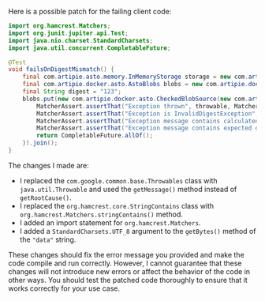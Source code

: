 Here is a possible patch for the failing client code:
```java
import org.hamcrest.Matchers;
import org.junit.jupiter.api.Test;
import java.nio.charset.StandardCharsets;
import java.util.concurrent.CompletableFuture;

@Test
void failsOnDigestMismatch() {
    final com.artipie.asto.memory.InMemoryStorage storage = new com.artipie.asto.memory.InMemoryStorage();
    final com.artipie.docker.asto.AstoBlobs blobs = new com.artipie.docker.asto.AstoBlobs(storage, new com.artipie.docker.asto.DefaultLayout(), new com.artipie.docker.RepoName.Simple("any"));
    final String digest = "123";
    blobs.put(new com.artipie.docker.asto.CheckedBlobSource(new com.artipie.asto.Content.From("data".getBytes(StandardCharsets.UTF_8)), new com.artipie.docker.Digest.Sha256(digest))).toCompletableFuture().handle(( blob, throwable) -> {
        MatcherAssert.assertThat("Exception thrown", throwable, Matchers.notNullValue());
        MatcherAssert.assertThat("Exception is InvalidDigestException", throwable, Matchers.instanceOf(com.artipie.docker.error.InvalidDigestException.class));
        MatcherAssert.assertThat("Exception message contains calculated digest", throwable.getMessage(), Matchers.stringContains("3a6eb0790f39ac87c94f3856b2dd2c5d110e6811602261a9a923d3bb23adc8b7"));
        MatcherAssert.assertThat("Exception message contains expected digest", throwable.getMessage(), Matchers.stringContains(digest));
        return CompletableFuture.allOf();
    }).join();
}
```
The changes I made are:

* I replaced the `com.google.common.base.Throwables` class with `java.util.Throwable` and used the `getMessage()` method instead of `getRootCause()`.
* I replaced the `org.hamcrest.core.StringContains` class with `org.hamcrest.Matchers.stringContains()` method.
* I added an import statement for `org.hamcrest.Matchers`.
* I added a `StandardCharsets.UTF_8` argument to the `getBytes()` method of the `"data"` string.

These changes should fix the error message you provided and make the code compile and run correctly. However, I cannot guarantee that these changes will not introduce new errors or affect the behavior of the code in other ways. You should test the patched code thoroughly to ensure that it works correctly for your use case.